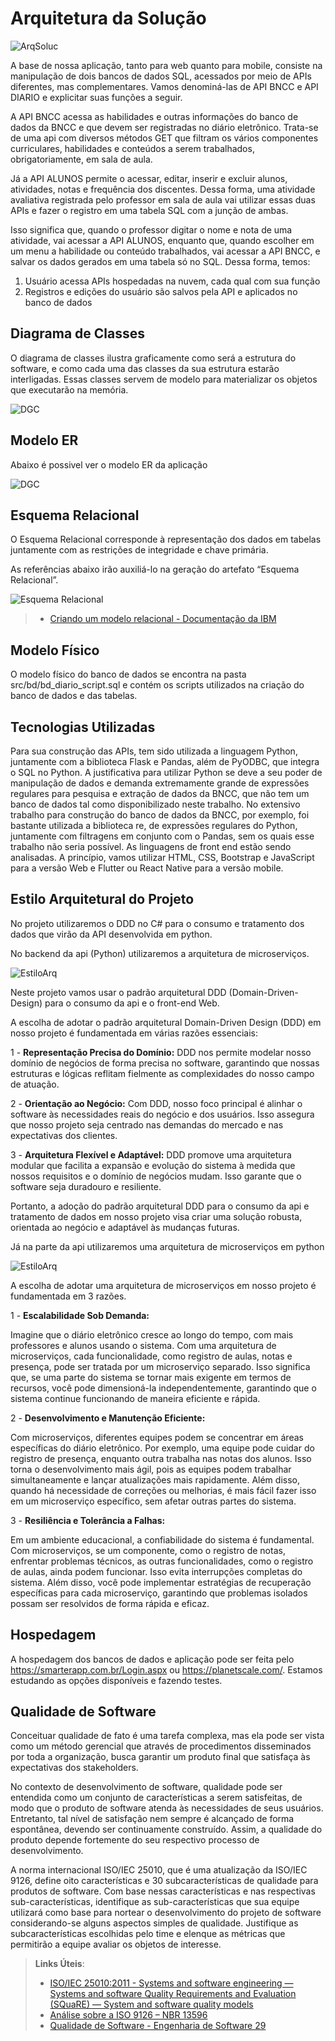 # Arquitetura da Solução



![ArqSoluc](img/ArquiteturaSolução/ProjetoAPi.png)

A base de nossa aplicação, tanto para web quanto para mobile, consiste na manipulação de dois bancos de dados SQL, acessados por meio de APIs diferentes, mas complementares. Vamos denominá-las de API BNCC e API DIARIO e explicitar suas funções a seguir. 

A API BNCC acessa as habilidades e outras informações do banco de dados da BNCC e que devem ser registradas no diário eletrônico. Trata-se de uma api com diversos métodos GET que filtram os vários componentes curriculares, habilidades e conteúdos a serem trabalhados, obrigatoriamente, em sala de aula.

Já a API ALUNOS permite o acessar, editar, inserir e excluir alunos, atividades, notas e frequência dos discentes. Dessa forma, uma atividade avaliativa registrada pelo professor em sala de aula vai utilizar essas duas APIs e fazer o registro em uma tabela SQL com a junção de ambas. 

Isso significa que, quando o professor digitar o nome e nota de uma atividade, vai acessar a API ALUNOS, enquanto que, quando escolher em um menu a habilidade ou conteúdo trabalhados, vai acessar a API BNCC, e salvar os dados gerados em uma tabela só no SQL.
Dessa forma, temos:
1) Usuário acessa APIs hospedadas na nuvem, cada qual com sua função
2) Registros e edições do usuário são salvos pela API e aplicados no banco de dados

## Diagrama de Classes

O diagrama de classes ilustra graficamente como será a estrutura do software, e como cada uma das classes da sua estrutura estarão interligadas. Essas classes servem de modelo para materializar os objetos que executarão na memória.

![DGC](img/ArquiteturaSolução/Diagramas%20de%20Classe%20.png)

## Modelo ER
Abaixo é possivel ver o modelo ER da aplicação

![DGC](img/ArquiteturaSolução/modeloEr.png)


## Esquema Relacional

O Esquema Relacional corresponde à representação dos dados em tabelas juntamente com as restrições de integridade e chave primária.
 
As referências abaixo irão auxiliá-lo na geração do artefato “Esquema Relacional”.

![Esquema Relacional](img/Esquema_Relacional.jpeg)

> - [Criando um modelo relacional - Documentação da IBM](https://www.ibm.com/docs/pt-br/cognos-analytics/10.2.2?topic=designer-creating-relational-model)

## Modelo Físico

O modelo físico do banco de dados se encontra na pasta src/bd/bd_diario_script.sql e contém os scripts utilizados na criação do banco de dados e das tabelas.

## Tecnologias Utilizadas

Para sua construção das APIs, tem sido utilizada a linguagem Python, juntamente com a biblioteca Flask e Pandas, além de PyODBC, que integra o SQL no Python. A justificativa para utilizar Python se deve a seu poder de manipulação de dados e demanda extremamente grande de expressões regulares para pesquisa e extração de dados da BNCC, que não tem um banco de dados tal como disponibilizado neste trabalho. No extensivo trabalho para construção do banco de dados da BNCC, por exemplo, foi bastante utilizada a biblioteca re, de expressões regulares do Python, juntamente com filtragens em conjunto com o Pandas, sem os quais esse trabalho não seria possível. 
As linguagens de front end estão sendo analisadas. A princípio, vamos utilizar HTML, CSS, Bootstrap e JavaScript para a versão Web e Flutter ou React Native para a versão mobile. 

## Estilo Arquitetural do Projeto
No projeto utilizaremos o DDD no C# para o consumo e tratamento dos dados que virão da API desenvolvida em python.

No backend da api (Python) utilizaremos a arquitetura de microserviços.

![EstiloArq](img/ArquiteturaSolução/DDD.png)

Neste projeto vamos usar o padrão arquitetural DDD (Domain-Driven-Design) para o consumo da api e o front-end Web.

A escolha de adotar o padrão arquitetural Domain-Driven Design (DDD) em nosso projeto é fundamentada em várias razões essenciais:

1 - **Representação Precisa do Domínio:** DDD nos permite modelar nosso domínio de negócios de forma precisa no software, garantindo que nossas estruturas e lógicas reflitam fielmente as complexidades do nosso campo de atuação.

2 - **Orientação ao Negócio:** Com DDD, nosso foco principal é alinhar o software às necessidades reais do negócio e dos usuários. Isso assegura que nosso projeto seja centrado nas demandas do mercado e nas expectativas dos clientes.

3 - **Arquitetura Flexível e Adaptável:** DDD promove uma arquitetura modular que facilita a expansão e evolução do sistema à medida que nossos requisitos e o domínio de negócios mudam. Isso garante que o software seja duradouro e resiliente.

Portanto, a adoção do padrão arquitetural DDD para o consumo da api e tratamento de dados em nosso projeto visa criar uma solução robusta, orientada ao negócio e adaptável às mudanças futuras.

Já na parte da api utilizaremos uma arquitetura de microserviços em python

![EstiloArq](img/ArquiteturaSolução/Microservices.png)

A escolha de adotar uma arquitetura de microserviços em nosso projeto é fundamentada em 3 razões.

1 - **Escalabilidade Sob Demanda:**

Imagine que o diário eletrônico cresce ao longo do tempo, com mais professores e alunos usando o sistema. Com uma arquitetura de microserviços, cada funcionalidade, como registro de aulas, notas e presença, pode ser tratada por um microserviço separado. Isso significa que, se uma parte do sistema se tornar mais exigente em termos de recursos, você pode dimensioná-la independentemente, garantindo que o sistema continue funcionando de maneira eficiente e rápida.

2 - **Desenvolvimento e Manutenção Eficiente:**

Com microserviços, diferentes equipes podem se concentrar em áreas específicas do diário eletrônico. Por exemplo, uma equipe pode cuidar do registro de presença, enquanto outra trabalha nas notas dos alunos. Isso torna o desenvolvimento mais ágil, pois as equipes podem trabalhar simultaneamente e lançar atualizações mais rapidamente. Além disso, quando há necessidade de correções ou melhorias, é mais fácil fazer isso em um microserviço específico, sem afetar outras partes do sistema.

3 - **Resiliência e Tolerância a Falhas:**

Em um ambiente educacional, a confiabilidade do sistema é fundamental. Com microserviços, se um componente, como o registro de notas, enfrentar problemas técnicos, as outras funcionalidades, como o registro de aulas, ainda podem funcionar. Isso evita interrupções completas do sistema. Além disso, você pode implementar estratégias de recuperação específicas para cada microserviço, garantindo que problemas isolados possam ser resolvidos de forma rápida e eficaz.

## Hospedagem

A hospedagem dos bancos de dados e aplicação pode ser feita pelo https://smarterapp.com.br/Login.aspx ou https://planetscale.com/. Estamos estudando as opções disponíveis e fazendo testes. 

## Qualidade de Software

Conceituar qualidade de fato é uma tarefa complexa, mas ela pode ser vista como um método gerencial que através de procedimentos disseminados por toda a organização, busca garantir um produto final que satisfaça às expectativas dos stakeholders.

No contexto de desenvolvimento de software, qualidade pode ser entendida como um conjunto de características a serem satisfeitas, de modo que o produto de software atenda às necessidades de seus usuários. Entretanto, tal nível de satisfação nem sempre é alcançado de forma espontânea, devendo ser continuamente construído. Assim, a qualidade do produto depende fortemente do seu respectivo processo de desenvolvimento.

A norma internacional ISO/IEC 25010, que é uma atualização da ISO/IEC 9126, define oito características e 30 subcaracterísticas de qualidade para produtos de software.
Com base nessas características e nas respectivas sub-características, identifique as sub-características que sua equipe utilizará como base para nortear o desenvolvimento do projeto de software considerando-se alguns aspectos simples de qualidade. Justifique as subcaracterísticas escolhidas pelo time e elenque as métricas que permitirão a equipe avaliar os objetos de interesse.

> **Links Úteis**:
>
> - [ISO/IEC 25010:2011 - Systems and software engineering — Systems and software Quality Requirements and Evaluation (SQuaRE) — System and software quality models](https://www.iso.org/standard/35733.html/)
> - [Análise sobre a ISO 9126 – NBR 13596](https://www.tiespecialistas.com.br/analise-sobre-iso-9126-nbr-13596/)
> - [Qualidade de Software - Engenharia de Software 29](https://www.devmedia.com.br/qualidade-de-software-engenharia-de-software-29/18209/)
